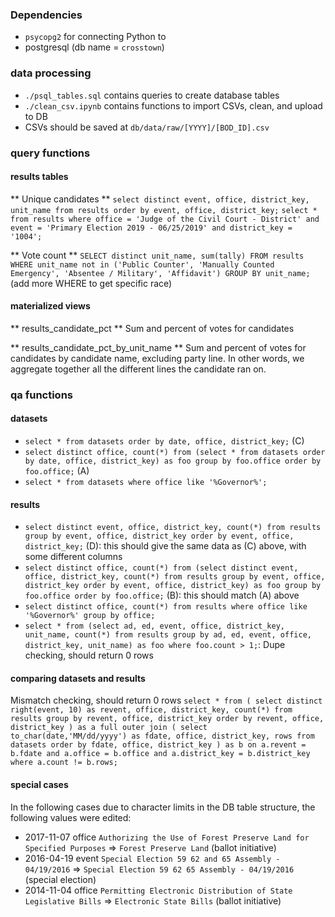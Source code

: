 ### Dependencies

- `psycopg2` for connecting Python to
- postgresql (db name = `crosstown`)

### data processing
- `./psql_tables.sql` contains queries to create database tables
- `./clean_csv.ipynb` contains functions to import CSVs, clean, and upload to DB
- CSVs should be saved at `db/data/raw/[YYYY]/[BOD_ID].csv`

### query functions

#### results tables

** Unique candidates **
`select distinct event, office, district_key, unit_name from results order by event, office, district_key;`
`select * from results where office = 'Judge of the Civil Court - District' and event = 'Primary Election 2019 - 06/25/2019' and district_key = '1004';`

** Vote count **
`SELECT distinct unit_name, sum(tally) FROM results WHERE unit_name not in ('Public Counter', 'Manually Counted Emergency', 'Absentee / Military', 'Affidavit') GROUP BY unit_name;` (add more WHERE to get specific race)

#### materialized views

** results_candidate_pct **
Sum and percent of votes for candidates

** results_candidate_pct_by_unit_name **
Sum and percent of votes for candidates by candidate name, excluding party line. In other words, we aggregate together all the different lines the candidate ran on.

### qa functions

#### datasets

- `select * from datasets order by date, office, district_key;` (C)
- `select distinct office, count(*) from (select * from datasets order by date, office, district_key) as foo group by foo.office order by foo.office;` (A)
- `select * from datasets where office like '%Governor%';`

#### results

- `select distinct event, office, district_key, count(*) from results group by event, office, district_key order by event, office, district_key;` (D): this should give the same data as (C) above, with some different columns
- `select distinct office, count(*) from (select distinct event, office, district_key, count(*) from results group by event, office, district_key order by event, office, district_key) as foo group by foo.office order by foo.office;` (B): this should match (A) above
- `select distinct office, count(*) from results where office like '%Governor%' group by office;`
- `select * from (select ad, ed, event, office, district_key, unit_name, count(*) from results group by ad, ed, event, office, district_key, unit_name) as foo where foo.count > 1;`: Dupe checking, should return 0 rows

#### comparing datasets and results

Mismatch checking, should return 0 rows
`select * from ( select distinct right(event, 10) as revent, office, district_key, count(*) from results group by revent, office, district_key order by revent, office, district_key ) as a full outer join ( select to_char(date,'MM/dd/yyyy') as fdate, office, district_key, rows from datasets order by fdate, office, district_key ) as b on a.revent = b.fdate and a.office = b.office and a.district_key = b.district_key where a.count != b.rows;`

#### special cases

In the following cases due to character limits in the DB table structure, the following values were edited:

- 2017-11-07 office `Authorizing the Use of Forest Preserve Land for Specified Purposes` => `Forest Preserve Land` (ballot initiative)
- 2016-04-19 event `Special Election 59 62 and 65 Assembly - 04/19/2016` => `Special Election 59 62 65 Assembly - 04/19/2016` (special election)
- 2014-11-04 office `Permitting Electronic Distribution of State Legislative Bills` => `Electronic State Bills` (ballot initiative)
